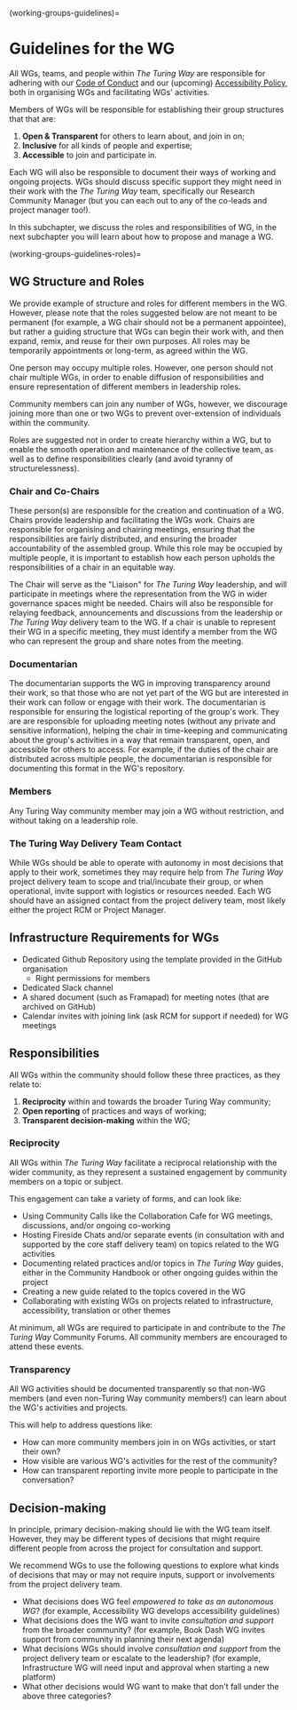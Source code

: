 (working-groups-guidelines)=
# Guidelines for the WG 

All WGs, teams, and people within *The Turing Way* are responsible for adhering with our [Code of Conduct](https://the-turing-way.netlify.app/community-handbook/coc) and our (upcoming) [Accessibility Policy](https://github.com/the-turing-way/the-turing-way/issues/3145), both in organising WGs and facilitating WGs' activities.

Members of WGs will be responsible for establishing their group structures that that are:
1. **Open & Transparent** for others to learn about, and join in on;
2. **Inclusive** for all kinds of people and expertise;
3. **Accessible** to join and participate in.

Each WG will also be responsible to document their ways of working and ongoing projects.
WGs should discuss specific support they might need in their work with the *The Turing Way* team, specifically our Research Community Manager (but you can each out to any of the co-leads and project manager too!).

In this subchapter, we discuss the roles and responsibilities of WG, in the next subchapter you will learn about how to propose and manage a WG.

(working-groups-guidelines-roles)=
## WG Structure and Roles

We provide example of structure and roles for different members in the WG.
However, please note that the roles suggested below are not meant to be permanent (for example, a WG chair should not be a permanent appointee), but rather a guiding structure that WGs can begin their work with, and then expand, remix, and reuse for their own purposes.
All roles may be temporarily appointments or long-term, as agreed within the WG.

One person may occupy multiple roles. 
However, one person should not chair multiple WGs, in order to enable diffusion of responsibilities and ensure representation of different members in leadership roles. 

Community members can join any number of WGs, however, we discourage joining more than one or two WGs to prevent over-extension of individuals within the community.

Roles are suggested not in order to create hierarchy within a WG, but to enable the smooth operation and maintenance of the collective team, as well as to define responsibilities clearly (and avoid tyranny of structurelessness).

### Chair and Co-Chairs

These person(s) are responsible for the creation and continuation of a WG. 
Chairs provide leadership and facilitating the WGs work.
Chairs are responsible for organising and chairing meetings, ensuring that the responsibilities are fairly distributed, and ensuring the broader accountability of the assembled group. 
While this role may be occupied by multiple people, it is important to establish how each person upholds the responsibilities of a chair in an equitable way. 

The Chair will serve as the "Liaison" for *The Turing Way* leadership, and will participate in meetings where the representation from the WG in wider governance spaces might be needed. 
Chairs will also be responsible for relaying feedback, announcements and discussions from the leadership or *The Turing Way* delivery team to the WG.
If a chair is unable to represent their WG in a specific meeting, they must identify a member from the WG who can represent the group and share notes from the meeting.

### Documentarian

The documentarian supports the WG in improving transparency around their work, so that those who are not yet part of the WG but are interested in their work can follow or engage with their work.
The documentarian is responsible for ensuring the logistical reporting of the group's work. 
They are are responsible for uploading meeting notes (without any private and sensitive information), helping the chair in time-keeping and communicating about the group's activities in a way that remain transparent, open, and accessible for others to access. 
For example, if the duties of the chair are distributed across multiple people, the documentarian is responsible for documenting this format in the WG's repository.

### Members

Any Turing Way community member may join a WG without restriction, and without taking on a leadership role.

### The Turing Way Delivery Team Contact

While WGs should be able to operate with autonomy in most decisions that apply to their work, sometimes they may require help from *The Turing Way* project delivery team to scope and trial/incubate their group, or when operational, invite support with logistics or resources needed. 
Each WG should have an assigned contact from the project delivery team, most likely either the project RCM or Project Manager.

## Infrastructure Requirements for WGs

- Dedicated Github Repository using the template provided in the GitHub organisation
    - Right permissions for members
- Dedicated Slack channel
- A shared document (such as Framapad) for meeting notes (that are archived on GitHub)
- Calendar invites with joining link (ask RCM for support if needed) for WG meetings

## Responsibilities

All WGs within the community should follow these three practices, as they relate to:
1. **Reciprocity** within and towards the broader Turing Way community;
2. **Open reporting** of practices and ways of working;
3. **Transparent decision-making** within the WG; 

### Reciprocity

All WGs within *The Turing Way* facilitate a reciprocal relationship with the wider community, as they represent a sustained engagement by community members on a topic or subject. 

This engagement can take a variety of forms, and can look like:
- Using Community Calls like the Collaboration Cafe for WG meetings, discussions, and/or ongoing co-working
- Hosting Fireside Chats and/or separate events (in consultation with and supported by the core staff delivery team) on topics related to the WG activities
- Documenting related practices and/or topics in *The Turing Way* guides, either in the Community Handbook or other ongoing guides within the project
- Creating a new guide related to the topics covered in the WG
- Collaborating with existing WGs on projects related to infrastructure, accessibility, translation or other themes

At minimum, all WGs are required to participate in and contribute to the *The Turing Way* Community Forums.
All community members are encouraged to attend these events.

### Transparency

All WG activities should be documented transparently so that non-WG members (and even non-Turing Way community members!) can learn about the WG's activities and projects. 

This will help to address questions like:
* How can more community members join in on WGs activities, or start their own?
* How visible are various WG's activities for the rest of the community?
* How can transparent reporting invite more people to participate in the conversation?

## Decision-making

In principle, primary decision-making should lie with the WG team itself. 
However, they may be different types of decisions that might require different people from across the project for consultation and support.

We recommend WGs to use the following questions to explore what kinds of decisions that may or may not require inputs, support or involvements from the project delivery team. 

- What decisions does WG feel *empowered to take as an autonomous WG*? (for example, Accessibility WG develops accessibility guidelines)
- What decisions does the WG want to invite *consultation and support* from the broader community? (for example, Book Dash WG invites support from community in planning their next agenda)
- What decisions WGs should involve *consultation and support* from the project delivery team or escalate to the leadership? (for example, Infrastructure WG will need input and approval when starting a new platform)
- What other decisions would WG want to make that don't fall under the above three categories?
